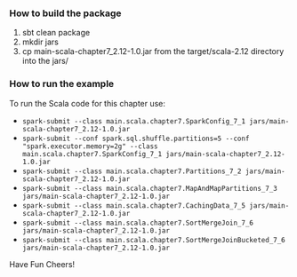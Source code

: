 ### How to build the package
 1. sbt clean package
 2. mkdir jars
 3. cp main-scala-chapter7_2.12-1.0.jar from the target/scala-2.12 directory into the jars/

### How to run the example
To run the Scala code for this chapter use:

 * `spark-submit --class main.scala.chapter7.SparkConfig_7_1 jars/main-scala-chapter7_2.12-1.0.jar`
 * `spark-submit --conf spark.sql.shuffle.partitions=5 --conf "spark.executor.memory=2g" --class main.scala.chapter7.SparkConfig_7_1 jars/main-scala-chapter7_2.12-1.0.jar`
 * `spark-submit --class main.scala.chapter7.Partitions_7_2 jars/main-scala-chapter7_2.12-1.0.jar`
 * `spark-submit --class main.scala.chapter7.MapAndMapPartitions_7_3 jars/main-scala-chapter7_2.12-1.0.jar`
 * `spark-submit --class main.scala.chapter7.CachingData_7_5 jars/main-scala-chapter7_2.12-1.0.jar`
 * `spark-submit --class main.scala.chapter7.SortMergeJoin_7_6 jars/main-scala-chapter7_2.12-1.0.jar`
 * `spark-submit --class main.scala.chapter7.SortMergeJoinBucketed_7_6 jars/main-scala-chapter7_2.12-1.0.jar`

Have Fun
Cheers!

